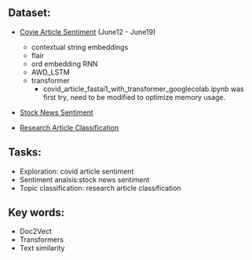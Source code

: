 ## Dataset:
* [Covie Article Sentiment](https://www.kaggle.com/saurabhshahane/covid-19-online-articles) (June12 - June19)
    - contextual string embeddings
    - flair
    - ord embedding RNN
    - AWD_LSTM
    - transformer
        - covid_article_fastai1_with_transformer_googlecolab.ipynb was first try, need to be modified to optimize memory usage.
 
* [Stock News Sentiment](https://www.kaggle.com/sidarcidiacono/news-sentiment-analysis-for-stock-data-by-company)
* [Research Article Classification](https://www.kaggle.com/blessondensil294/topic-modeling-for-research-articles?select=train.csv)


## Tasks:
* Exploration: covid article sentiment
* Sentiment analsis:stock news sentiment
* Topic classification: research article classification


## Key words:
* Doc2Vect
* Transformers
* Text similarity
